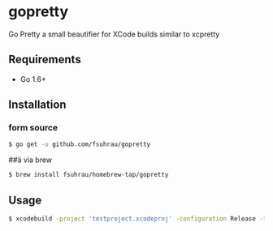 # gopretty
Go Pretty a small beautifier for XCode builds similar to xcpretty

## Requirements
- Go 1.6+

## Installation
### form source
``` bash
$ go get -u github.com/fsuhrau/gopretty
```

##ä via brew
``` bash
$ brew install fsuhrau/homebrew-tap/gopretty
```

## Usage
``` bash
$ xcodebuild -project 'testproject.xcodeproj' -configuration Release -target "test" | gopretty
```
